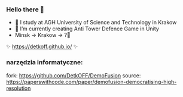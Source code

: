 ### Hello there 👋
- 🔭 I study at AGH University of Science and Technology in Krakow
- 🌱 I’m currently creating Anti Tower Defence Game in Unity
- Minsk -> Krakow -> ?🤔

✨ https://detkoff.github.io/ ✨

### narzędzia informatyczne:
fork: https://github.com/DetkOFF/DemoFusion
source: https://paperswithcode.com/paper/demofusion-democratising-high-resolution
<!--
**DetkOFF/DetkOFF** is a ✨ _special_ ✨ repository because its `README.md` (this file) appears on your GitHub profile.

Here are some ideas to get you started:

- 🔭 I’m currently working on ...
- 🌱 I’m currently learning ...
- 👯 I’m looking to collaborate on ...
- 🤔 I’m looking for help with ...
- 💬 Ask me about ...
- 📫 How to reach me: ...
- 😄 Pronouns: ...
- ⚡ Fun fact: ...
-->

